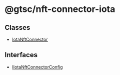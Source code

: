 # @gtsc/nft-connector-iota

## Classes

- [IotaNftConnector](classes/IotaNftConnector.md)

## Interfaces

- [IIotaNftConnectorConfig](interfaces/IIotaNftConnectorConfig.md)
